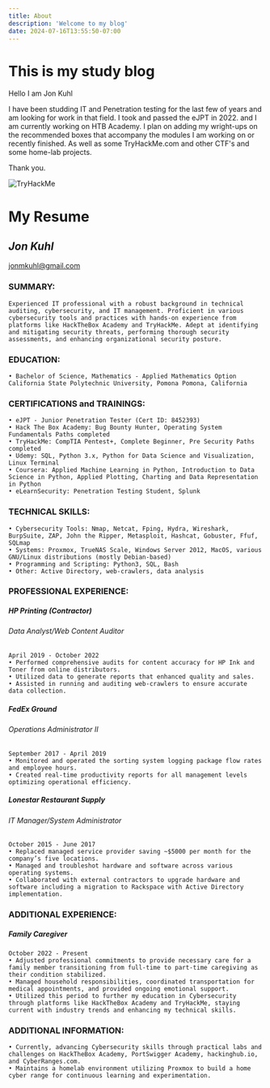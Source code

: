 ```yaml
---
title: About
description: 'Welcome to my blog'
date: 2024-07-16T13:55:50-07:00
---
```


# This is my study blog 

Hello I am Jon Kuhl

I have been studding IT and Penetration testing for the last few of years and am looking for work in that field. I took and passed the eJPT in 2022. and I am currently working on HTB Academy.
I plan on adding my wright-ups on the recommended boxes that accompany the modules I am working on or recently finished. As well as some TryHackMe.com and other CTF's and some home-lab projects.

Thank you.

 <img src="https://tryhackme-badges.s3.amazonaws.com/Jon112358.png" alt="TryHackMe">

# My Resume 

## *Jon Kuhl*
jonmkuhl@gmail.com


### SUMMARY:
    Experienced IT professional with a robust background in technical auditing, cybersecurity, and IT management. Proficient in various cybersecurity tools and practices with hands-on experience from platforms like HackTheBox Academy and TryHackMe. Adept at identifying and mitigating security threats, performing thorough security assessments, and enhancing organizational security posture.

### EDUCATION:
    • Bachelor of Science, Mathematics - Applied Mathematics Option California State Polytechnic University, Pomona Pomona, California
    
### CERTIFICATIONS and TRAININGS:
    • eJPT - Junior Penetration Tester (Cert ID: 8452393)
    • Hack The Box Academy: Bug Bounty Hunter, Operating System Fundamentals Paths completed
    • TryHackMe: CompTIA Pentest+, Complete Beginner, Pre Security Paths completed
    • Udemy: SQL, Python 3.x, Python for Data Science and Visualization, Linux Terminal
    • Coursera: Applied Machine Learning in Python, Introduction to Data Science in Python, Applied Plotting, Charting and Data Representation in Python
    • eLearnSecurity: Penetration Testing Student, Splunk
 
### TECHNICAL SKILLS:
    • Cybersecurity Tools: Nmap, Netcat, Fping, Hydra, Wireshark, BurpSuite, ZAP, John the Ripper, Metasploit, Hashcat, Gobuster, Ffuf, SQLmap
    • Systems: Proxmox, TrueNAS Scale, Windows Server 2012, MacOS, various GNU/Linux distributions (mostly Debian-based)
    • Programming and Scripting: Python3, SQL, Bash
    • Other: Active Directory, web-crawlers, data analysis 
    
      
### PROFESSIONAL EXPERIENCE:
##### HP Printing (Contractor)
###### Data Analyst/Web Content Auditor
    April 2019 - October 2022
    • Performed comprehensive audits for content accuracy for HP Ink and Toner from online distributors.
    • Utilized data to generate reports that enhanced quality and sales.
    • Assisted in running and auditing web-crawlers to ensure accurate data collection.
##### FedEx Ground
###### Operations Administrator II
    September 2017 - April 2019
    • Monitored and operated the sorting system logging package flow rates and employee hours.
    • Created real-time productivity reports for all management levels optimizing operational efficiency.
##### Lonestar Restaurant Supply
###### IT Manager/System Administrator
    October 2015 - June 2017
    • Replaced managed service provider saving ~$5000 per month for the company’s five locations.
    • Managed and troubleshot hardware and software across various operating systems.
    • Collaborated with external contractors to upgrade hardware and software including a migration to Rackspace with Active Directory implementation.

### ADDITIONAL EXPERIENCE:
##### Family Caregiver
    October 2022 - Present
    • Adjusted professional commitments to provide necessary care for a family member transitioning from full-time to part-time caregiving as their condition stabilized.
    • Managed household responsibilities, coordinated transportation for medical appointments, and provided ongoing emotional support.
    • Utilized this period to further my education in Cybersecurity through platforms like HackTheBox Academy and TryHackMe, staying current with industry trends and enhancing my technical skills.

### ADDITIONAL INFORMATION:
    • Currently, advancing Cybersecurity skills through practical labs and challenges on HackTheBox Academy, PortSwigger Academy, hackinghub.io, and CyberRanges.com.
    • Maintains a homelab environment utilizing Proxmox to build a home cyber range for continuous learning and experimentation.


